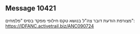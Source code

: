 ## Message 10421

מצורפת הודעת דובר צה"ל בנושא טקס חילופי מפקד בסיס "פלמחים": https://IDFANC.activetrail.biz/ANC090724

